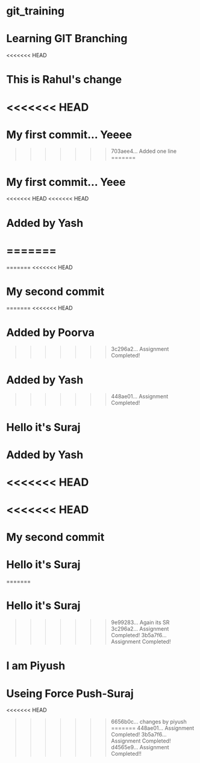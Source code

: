 # git_training

# Learning GIT Branching

<<<<<<< HEAD
# This is Rahul's change
<<<<<<< HEAD
=======
# My first commit... Yeeee
>>>>>>> 703aee4... Added one line
=======
# My first commit... Yeee
<<<<<<< HEAD
<<<<<<< HEAD
# Added by Yash
=======
=======
=======
<<<<<<< HEAD
# My second commit
=======
<<<<<<< HEAD
# Added by Poorva

>>>>>>> 3c296a2... Assignment Completed!


# Added by Yash



>>>>>>> 448ae01... Assignment Completed!
# Hello it's Suraj

# Added by Yash

<<<<<<< HEAD
=======


<<<<<<< HEAD
=======

# My second commit

# Hello it's Suraj



=======
# Hello it's Suraj
>>>>>>> 9e99283... Again its SR
>>>>>>> 3c296a2... Assignment Completed!
>>>>>>> 3b5a7f6... Assignment Completed!
# I am Piyush
# Useing Force Push-Suraj

<<<<<<< HEAD
>>>>>>> 6656b0c... changes by piyush
=======
>>>>>>> 448ae01... Assignment Completed!
>>>>>>> 3b5a7f6... Assignment Completed!
>>>>>>> d4565e9... Assignment Completed!!
